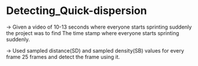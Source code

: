 # Detecting_Quick-dispersion
-> Given a video of 10-13 seconds where everyone starts sprinting suddenly the 
project was to find
The time stamp where everyone starts sprinting suddenly.

-> Used sampled distance(SD) and sampled density(SB) values for 
every frame 25 frames and detect the frame using it.
